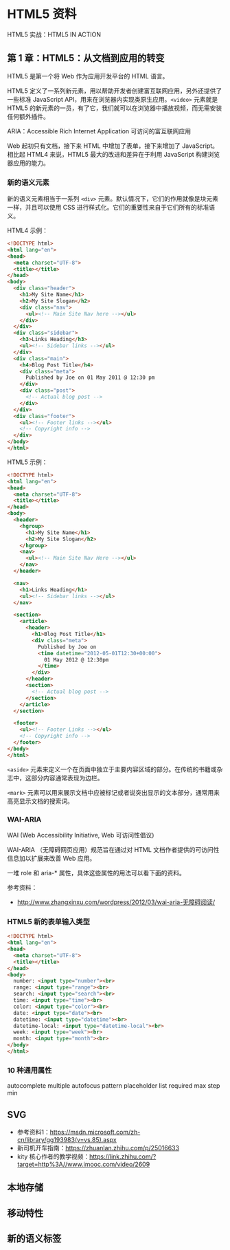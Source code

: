 # HTML5 资料

HTML5 实战：HTML5 IN ACTION

## 第 1 章：HTML5：从文档到应用的转变

HTML5 是第一个将 Web 作为应用开发平台的 HTML 语言。

HTML5 定义了一系列新元素，用以帮助开发者创建富互联网应用，另外还提供了一些标准 JavaScript API，用来在浏览器内实现类原生应用。`<video>` 元素就是 HTML5 的新元素的一员，有了它，我们就可以在浏览器中播放视频，而无需安装任何额外插件。

ARIA：Accessible Rich Internet Application 可访问的富互联网应用

Web 起初只有文档，接下来 HTML 中增加了表单，接下来增加了 JavaScript。相比起 HTML4 来说，HTML5 最大的改进和差异在于利用 JavaScript 构建浏览器应用的能力。

### 新的语义元素

新的语义元素相当于一系列 `<div>` 元素。默认情况下，它们的作用就像是块元素一样，并且可以使用 CSS 进行样式化。它们的重要性来自于它们所有的标准语义。

HTML4 示例：
```html
<!DOCTYPE html>
<html lang="en">
<head>
  <meta charset="UTF-8">
  <title></title>
</head>
<body>
  <div class="header">
    <h1>My Site Name</h1>
    <h2>My Site Slogan</h2>
    <div class="nav">
      <ul><!-- Main Site Nav here --></ul>
    </div>
  </div>
  <div class="sidebar">
    <h3>Links Heading</h3>
    <ul><!-- Sidebar links --></ul>
  </div>
  <div class="main">
    <h4>Blog Post Title</h4>
    <div class="meta">
      Published by Joe on 01 May 2011 @ 12:30 pm
    </div>
    <div class="post">
      <!-- Actual blog post -->
    </div>
  </div>
  <div class="footer">
    <ul><!-- Footer links --></ul>
    <!-- Copyright info -->
  </div>
</body>
</html>
```

HTML5 示例：
```html
<!DOCTYPE html>
<html lang="en">
<head>
  <meta charset="UTF-8">
  <title></title>
</head>
<body>
  <header>
    <hgroup>
      <h1>My Site Name</h1>
      <h2>My Site Slogan</h2>
    </hgroup>
    <nav>
      <ul><!-- Main Site Nav Here --></ul>
    </nav>
  </header>

  <nav>
    <h1>Links Heading</h1>
    <ul><!-- Sidebar links --></ul>
  </nav>

  <section>
    <article>
      <header>
        <h1>Blog Post Title</h1>
        <div class="meta">
          Published by Joe on
          <time datetime="2012-05-01T12:30+00:00">
            01 May 2012 @ 12:30pm
          </time>
        </div>
      </header>
      <section>
        <!-- Actual blog post -->
      </section>
    </article>
  </section>

  <footer>
    <ul><!-- Footer Links --></ul>
    <!-- Copyright info -->
  </footer>
</body>
</html>
```

`<aside>` 元素来定义一个在页面中独立于主要内容区域的部分。在传统的书籍或杂志中，这部分内容通常表现为边栏。

`<mark>` 元素可以用来展示文档中应被标记或者说突出显示的文本部分，通常用来高亮显示文档的搜索词。

### WAI-ARIA

WAI (Web Accessibility Initiative, Web 可访问性倡议)

WAI-ARIA （无障碍网页应用）规范旨在通过对 HTML 文档作者提供的可访问性信息加以扩展来改善 Web 应用。

一堆 role 和 aria-\* 属性，具体这些属性的用法可以看下面的资料。

参考资料：
- http://www.zhangxinxu.com/wordpress/2012/03/wai-aria-无障碍阅读/

### HTML5 新的表单输入类型

```html
<!DOCTYPE html>
<html lang="en">
<head>
  <meta charset="UTF-8">
  <title></title>
</head>
<body>
  number: <input type="number"><br>
  range: <input type="range"><br>
  search: <input type="search"><br>
  time: <input type="time"><br>
  color: <input type="color"><br>
  date: <input type="date"><br>
  datetime: <input type="datetime"><br>
  datetime-local: <input type="datetime-local"><br>
  week: <input type="week"><br>
  month: <input type="month"><br>
</body>
</html>
```

### 10 种通用属性

autocomplete
multiple
autofocus
pattern
placeholder
list
required
max
step
min

## SVG

- 参考资料1：https://msdn.microsoft.com/zh-cn/library/gg193983(v=vs.85).aspx
- 新司机开车指南：https://zhuanlan.zhihu.com/p/25016633
- kity 核心作者的教学视频：https://link.zhihu.com/?target=http%3A//www.imooc.com/video/2609

## 本地存储

## 移动特性

## 新的语义标签


